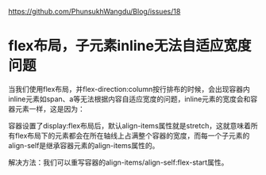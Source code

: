 https://github.com/PhunsukhWangdu/Blog/issues/18

# flex布局，子元素inline无法自适应宽度问题

当我们使用flex布局，并flex-direction:column按行排布的时候，会出现容器内inline元素如span、a等无法根据内容自适应宽度的问题，inline元素的宽度会和容器元素一样，这是因为：

容器设置了display:flex布局后，默认align-items属性就是stretch，这就意味着所有flex布局下的元素都会在所在轴线上占满整个容器的宽度，而每一个子元素的align-self是继承容器元素的align-items属性的。

解决方法：我们可以重写容器的align-items/align-self:flex-start属性。









































































